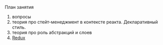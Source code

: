 План занятия

1. вопросы
2. теория про стейт-менеджмент в контексте реакта. Декларативный стиль.
3. теория про роль абстракций и слоев
4. [Redux](./redux.md)
